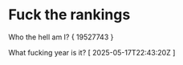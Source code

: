 # Fuck the rankings

Who the hell am I?
{ 19527743 }

What fucking year is it?
[ 2025-05-17T22:43:20Z ]
